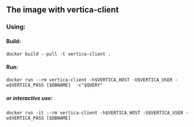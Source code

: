## The image with vertica-client

### Using:

#### Build:
`docker build --pull -t vertica-client .`

#### Run:
`docker run --rm vertica-client -h$VERTICA_HOST -U$VERTICA_USER -w$VERTICA_PASS [$DBNAME]  -c"$QUERY"`

##### or interactive use:  
`docker run -it --rm vertica-client -h$VERTICA_HOST -U$VERTICA_USER -w$VERTICA_PASS [$DBNAME]`